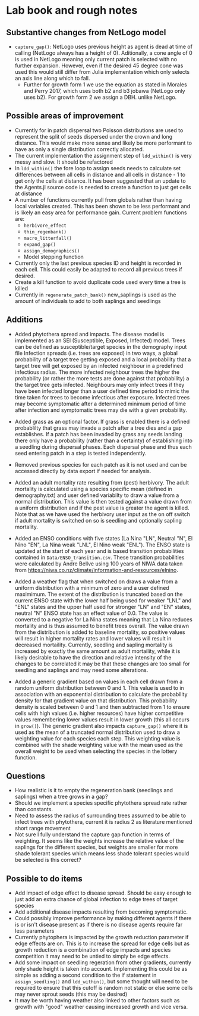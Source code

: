 # Lab book and rough notes

## Substantive changes from NetLogo model

- `capture_gap()`: NetLogo uses previous height as agent is dead at time of calling (NetLogo always has a height of 0). Aditionally, a cone angle of 0 is used in NetLogo meaning only current patch is selected with no further expansion. However, even if the desired 45 degree cone was used this would still differ from Julia implementation which only selects an axis line along which to fall.
  - Further for growth form 1 we use the equation as stated in Morales and Perry 2017, which uses both b2 and b3 jobawa (NetLogo only uses b2). For growth form 2 we assign a DBH. unlike NetLogo.

## Possible areas of improvement

- Currently for in patch dispersal two Poisson distributions are used to represent the split of seeds dispersed under the crown and long distance. This would make more sense and likely be more performant to have as only a single distribution correctly allocated.
- The current implementation the assignment step of `ldd_within()` is very messy and slow. It should be refactored
- In `ldd_within()` the fore loop to assign seeds needs to calculate set differences between all cells in distance and all cells in distance - 1 to get only the cells at distance. It has been suggested that an update to the Agents.jl source code is needed to create a function to just get cells at distance
- A number of functions currently pull from globals rather than having local variables created. This has been shown to be less performant and is likely an easy area for performance gain. Current problem functions are:
  - `herbivore_effect`
  - `thin_regenbank()`
  - `macro_litterfall()`
  - `expand_gap()`
  - `assign_demographics()`
  - Model stepping function
- Currently only the last previous species ID and height is recorded in each cell. This could easily be adapted to record all previous trees if desired.
- Create a kill function to avoid duplicate code used every time a tree is killed
- Currently in `regenerate_patch_bank()` new_saplings is used as the amount of individuals to add to both saplings and seedlings

## Additions

- Added phytothera spread and impacts. The disease model is implemented as an SEI (Susceptible, Exposed, Infected) model. Trees can be defined as susceptible/target species in the demography input file
Infection spreads (i.e. trees are exposed) in two ways, a global probability of a target tree getting exposed and a local probability that a target tree will get exposed by an infected neighbour in a predefined infectious radius. The more infected neighbour trees the higher the probability (or rather the more tests are done against that probability) a the target tree gets infected. Neighbours may only infect trees if they have been infected longer than a user defined time period to mimic the time taken for trees to become infectious after exposure. Infected trees may become symptomatic after a determined minimum period of time after infection and symptomatic trees may die with a given probability.

- Added grass as an optional factor. If grass is enabled there is a defined probablilty that grass may invade a patch after a tree dies and a gap establishes. If a patch has been invaded by grass any seeds
landing there only have a probability (rather than a certainty) of establishing into a seedling during dispersal phases. Each dispersal phase and thus each seed entering patch in a step is tested independently.

- Removed previous species for each patch as it is not used and can be accessed directly by data export if needed for analysis.

- Added an adult mortality rate resulting from (pest) herbivory. The adult mortality is calculated using a species specific mean (defined in demography.txt) and user defined variabilty to draw a value from a normal distribution. This value is then tested against a value drawn from a uniform distribution and if the pest value is greater the agent is killed. Note that as we have used the herbivory user input as the on off switch if adult mortality is switched on so is seedling and optionally sapling mortality.

- Added an ENSO conditions with five states (La Nina "LN", Neutral "N", El Nino "EN", La Nina weak "LNL", El Nino weak "ENL"). The ENSO state is updated at the start of each year and is based transition probabilities contained in `Data/ENSO_transition.csv`. These transition probabilities were calculated by Andre Bellve using 100 years of NIWA data taken from https://niwa.co.nz/climate/information-and-resources/elnino. 

- Added a weather flag that when switched on draws a value from a uniform distribution with a minimum of zero and a user defined maximimum. The extent of the distribution is truncated based on the current ENSO state with the lower half being used for weaker "LNL" and "ENL" states and the upper half used for stronger "LN" and "EN" states, neutral "N" ENSO state has an effect value of 0.0. The value is converted to a negative for La Nina states meaning that La Nina reduces mortality and is thus assumed to benefit trees overall. The value drawn from the distribution is added to baseline mortality, so positive values will result in higher mortality rates and lower values will result in decreased mortaility. Currently, seedling and sapling mortality is increased by exactly the same amount as adult mortaility, while it is likely desirable to have the direction and relative intensity of the changes to be correlated it may be that these changes are too small for seedling and saplings and may need some alterations.

- Added a generic gradient based on values in each cell drawn from a random uniform distribution between 0 and 1. This value is used to in association with an exponential distribution to calculate the probability density for that gradient value on that distribution. This probability density is scaled between 0 and 1 and then subtracted from 1 to ensure cells with high values (i.e. higher resources) have higher competitive values remembering lower values result in lower growth (this all occurs in `grow()`). The generic gradient also impacts `capture_gap()` where it is used as the mean of a truncated normal distribution used to draw a weighting value for each species each step. This weighting value is combined with the shade weighting value with the mean used as the overall weight to be used when selecting the species in the lottery function.

## Questions

- How realistic is it to empty the regeneration bank (seedlings and saplings) when a tree grows in a gap?
- Should we implement a species specific phytothera spread rate rather than constants.
- Need to assess the radius of surrounding trees assumed to be able to infect trees with phytothera, current it is radius 2 as literature mentioned short range movement
- Not sure I fully understand the capture gap function in terms of weighting. It seems like the weights increase the relative value of the saplings for the different species, but weights are smaller for more shade tolerant species which means less shade tolerant species would be selected is this correct?

## Possible to do items

- Add impact of edge effect to disease spread. Should be easy enough to just add an extra chance of global infection to edge trees of target species
- Add additional disease impacts resulting from becoming symptomatic.
- Could possibly improve performance by making different agents if there is or isn't disease present as if there is no disease agents require far less parameters
- Currently phytophera is impacted by the growth reduction parameter if edge effects are on. This is to increase the spread for edge cells but as growth reduction is a combination of edge impacts and species competition it may need to be untied to simply be edge effects.
- Add some impact on seedling regeration from other gradients, currently only shade height is taken into account. Implementing this could be as simple as adding a second condition to the if statement in `assign_seedling()` and `ldd_within()`, but some thought will need to be required to ensure that this cutoff is random not static or else some cells may never sprout seeds (this may be desired)
- It may be worth having weather also linked to other factors such as growth with "good" weather causing increased growth and vice versa.
